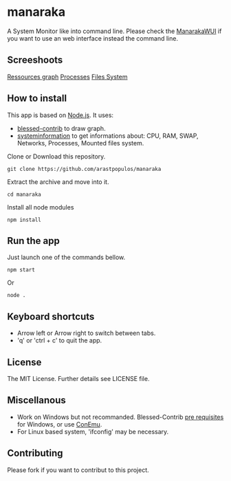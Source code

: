 manaraka
=========

A System Monitor like into command line.
Please check the [ManarakaWUI](https://github.com/arast/manarakaWUI) if you want to use an web interface instead the command line.

Screeshoots
---

[Ressources graph](screenshoot/Manaraka_graphs.png)
[Processes](screenshoot/Manaraka_processes.png)
[Files System](screenshoot/Manaraka_filesSystem.png)

How to install
---

This app is based on [Node.js](http://nodejs.org/).
It uses:
* [blessed-contrib](https://github.com/yaronn/blessed-contrib) to draw graph.
* [systeminformation](https://github.com/sebhildebrandt/systeminformation) to get informations about: CPU, RAM, SWAP, Networks, Processes, Mounted files system.

Clone or Download this repository.
```
git clone https://github.com/arastpopulos/manaraka
```
Extract the archive and move into it.
```
cd manaraka
```
Install all node modules
```
npm install
```

Run the app
---

Just launch one of the commands bellow.

```
npm start
```
Or
```
node .
```

Keyboard shortcuts
---

* Arrow left or Arrow right to switch between tabs.
* 'q' or 'ctrl + c' to quit the app.

License
----

The MIT License.
Further details see LICENSE file.

Miscellanous
----
* Work on Windows but not recommanded. Blessed-Contrib [pre requisites](http://webservices20.blogspot.com/2015/04/running-terminal-dashboards-on-windows.html) for Windows, or use [ConEmu](https://conemu.github.io/).
* For Linux based system, 'ifconfig' may be necessary.

Contributing
----

Please fork if you want to contribut to this project.
